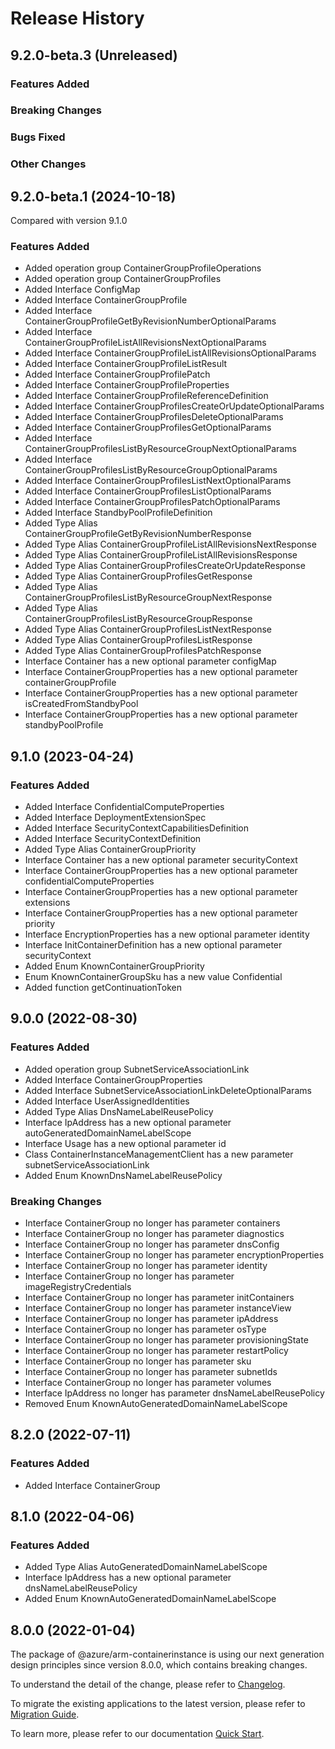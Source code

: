 # Release History

## 9.2.0-beta.3 (Unreleased)

### Features Added

### Breaking Changes

### Bugs Fixed

### Other Changes

## 9.2.0-beta.1 (2024-10-18)
Compared with version 9.1.0
    
### Features Added

  - Added operation group ContainerGroupProfileOperations
  - Added operation group ContainerGroupProfiles
  - Added Interface ConfigMap
  - Added Interface ContainerGroupProfile
  - Added Interface ContainerGroupProfileGetByRevisionNumberOptionalParams
  - Added Interface ContainerGroupProfileListAllRevisionsNextOptionalParams
  - Added Interface ContainerGroupProfileListAllRevisionsOptionalParams
  - Added Interface ContainerGroupProfileListResult
  - Added Interface ContainerGroupProfilePatch
  - Added Interface ContainerGroupProfileProperties
  - Added Interface ContainerGroupProfileReferenceDefinition
  - Added Interface ContainerGroupProfilesCreateOrUpdateOptionalParams
  - Added Interface ContainerGroupProfilesDeleteOptionalParams
  - Added Interface ContainerGroupProfilesGetOptionalParams
  - Added Interface ContainerGroupProfilesListByResourceGroupNextOptionalParams
  - Added Interface ContainerGroupProfilesListByResourceGroupOptionalParams
  - Added Interface ContainerGroupProfilesListNextOptionalParams
  - Added Interface ContainerGroupProfilesListOptionalParams
  - Added Interface ContainerGroupProfilesPatchOptionalParams
  - Added Interface StandbyPoolProfileDefinition
  - Added Type Alias ContainerGroupProfileGetByRevisionNumberResponse
  - Added Type Alias ContainerGroupProfileListAllRevisionsNextResponse
  - Added Type Alias ContainerGroupProfileListAllRevisionsResponse
  - Added Type Alias ContainerGroupProfilesCreateOrUpdateResponse
  - Added Type Alias ContainerGroupProfilesGetResponse
  - Added Type Alias ContainerGroupProfilesListByResourceGroupNextResponse
  - Added Type Alias ContainerGroupProfilesListByResourceGroupResponse
  - Added Type Alias ContainerGroupProfilesListNextResponse
  - Added Type Alias ContainerGroupProfilesListResponse
  - Added Type Alias ContainerGroupProfilesPatchResponse
  - Interface Container has a new optional parameter configMap
  - Interface ContainerGroupProperties has a new optional parameter containerGroupProfile
  - Interface ContainerGroupProperties has a new optional parameter isCreatedFromStandbyPool
  - Interface ContainerGroupProperties has a new optional parameter standbyPoolProfile
    
    
## 9.1.0 (2023-04-24)
    
### Features Added

  - Added Interface ConfidentialComputeProperties
  - Added Interface DeploymentExtensionSpec
  - Added Interface SecurityContextCapabilitiesDefinition
  - Added Interface SecurityContextDefinition
  - Added Type Alias ContainerGroupPriority
  - Interface Container has a new optional parameter securityContext
  - Interface ContainerGroupProperties has a new optional parameter confidentialComputeProperties
  - Interface ContainerGroupProperties has a new optional parameter extensions
  - Interface ContainerGroupProperties has a new optional parameter priority
  - Interface EncryptionProperties has a new optional parameter identity
  - Interface InitContainerDefinition has a new optional parameter securityContext
  - Added Enum KnownContainerGroupPriority
  - Enum KnownContainerGroupSku has a new value Confidential
  - Added function getContinuationToken
    
    
## 9.0.0 (2022-08-30)
    
### Features Added

  - Added operation group SubnetServiceAssociationLink
  - Added Interface ContainerGroupProperties
  - Added Interface SubnetServiceAssociationLinkDeleteOptionalParams
  - Added Interface UserAssignedIdentities
  - Added Type Alias DnsNameLabelReusePolicy
  - Interface IpAddress has a new optional parameter autoGeneratedDomainNameLabelScope
  - Interface Usage has a new optional parameter id
  - Class ContainerInstanceManagementClient has a new parameter subnetServiceAssociationLink
  - Added Enum KnownDnsNameLabelReusePolicy

### Breaking Changes

  - Interface ContainerGroup no longer has parameter containers
  - Interface ContainerGroup no longer has parameter diagnostics
  - Interface ContainerGroup no longer has parameter dnsConfig
  - Interface ContainerGroup no longer has parameter encryptionProperties
  - Interface ContainerGroup no longer has parameter identity
  - Interface ContainerGroup no longer has parameter imageRegistryCredentials
  - Interface ContainerGroup no longer has parameter initContainers
  - Interface ContainerGroup no longer has parameter instanceView
  - Interface ContainerGroup no longer has parameter ipAddress
  - Interface ContainerGroup no longer has parameter osType
  - Interface ContainerGroup no longer has parameter provisioningState
  - Interface ContainerGroup no longer has parameter restartPolicy
  - Interface ContainerGroup no longer has parameter sku
  - Interface ContainerGroup no longer has parameter subnetIds
  - Interface ContainerGroup no longer has parameter volumes
  - Interface IpAddress no longer has parameter dnsNameLabelReusePolicy
  - Removed Enum KnownAutoGeneratedDomainNameLabelScope
    
    
## 8.2.0 (2022-07-11)
    
### Features Added

  - Added Interface ContainerGroup
    
    
## 8.1.0 (2022-04-06)
    
### Features Added

  - Added Type Alias AutoGeneratedDomainNameLabelScope
  - Interface IpAddress has a new optional parameter dnsNameLabelReusePolicy
  - Added Enum KnownAutoGeneratedDomainNameLabelScope
    
    
## 8.0.0 (2022-01-04)

The package of @azure/arm-containerinstance is using our next generation design principles since version 8.0.0, which contains breaking changes.

To understand the detail of the change, please refer to [Changelog](https://aka.ms/js-track2-changelog).

To migrate the existing applications to the latest version, please refer to [Migration Guide](https://aka.ms/js-track2-migration-guide).

To learn more, please refer to our documentation [Quick Start](https://aka.ms/azsdk/js/mgmt/quickstart).
